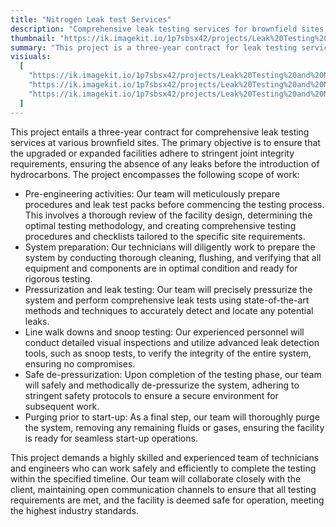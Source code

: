 ```yaml
---
title: "Nitrogen Leak test Services"
description: "Comprehensive leak testing services for brownfield sites. Three-year contract ensuring upgraded facilities meet integrity requirements before hydrocarbon introduction. Extensive pre-engineering, system preparation, pressurization, leak detection, and safe de-pressurization by experienced team."
thumbnail: "https://ik.imagekit.io/1p7sbsx42/projects/Leak%20Testing%20and%20Nitrogen%20Purging/2.webp?tr=w-800,h-1200?updatedAt=1714376651868"
summary: "This project is a three-year contract for leak testing services at brownfield sites ensures upgraded facilities meet joint integrity requirements before hydrocarbon introduction. Scope: pre-engineering, system preparation, pressurization, leak testing, line walk downs, snoop testing, safe de-pressurization, and purging. Skilled team ensures timely completion, collaborating closely with client for safety and standards adherence."
visiuals:
  [
    "https://ik.imagekit.io/1p7sbsx42/projects/Leak%20Testing%20and%20Nitrogen%20Purging/2.webp?tr=w-800,h-1200?updatedAt=1714376651868",
    "https://ik.imagekit.io/1p7sbsx42/projects/Leak%20Testing%20and%20Nitrogen%20Purging/4.webp?tr=w-800,h-1200?updatedAt=1714376651312",
    "https://ik.imagekit.io/1p7sbsx42/projects/Leak%20Testing%20and%20Nitrogen%20Purging/Nitrogen%20(1).jpg?tr=w-800,h-1200?updatedAt=1715270799490",
  ]
---
```


This project entails a three-year contract for comprehensive leak testing services at various brownfield sites. The primary objective is to ensure that the upgraded or expanded facilities adhere to stringent joint integrity requirements, ensuring the absence of any leaks before the introduction of hydrocarbons. The project encompasses the following scope of work:

- Pre-engineering activities: Our team will meticulously prepare procedures and leak test packs before commencing the testing process. This involves a thorough review of the facility design, determining the optimal testing methodology, and creating comprehensive testing procedures and checklists tailored to the specific site requirements.
- System preparation: Our technicians will diligently work to prepare the system by conducting thorough cleaning, flushing, and verifying that all equipment and components are in optimal condition and ready for rigorous testing.
- Pressurization and leak testing: Our team will precisely pressurize the system and perform comprehensive leak tests using state-of-the-art methods and techniques to accurately detect and locate any potential leaks.
- Line walk downs and snoop testing: Our experienced personnel will conduct detailed visual inspections and utilize advanced leak detection tools, such as snoop tests, to verify the integrity of the entire system, ensuring no compromises.
- Safe de-pressurization: Upon completion of the testing phase, our team will safely and methodically de-pressurize the system, adhering to stringent safety protocols to ensure a secure environment for subsequent work.
- Purging prior to start-up: As a final step, our team will thoroughly purge the system, removing any remaining fluids or gases, ensuring the facility is ready for seamless start-up operations.

This project demands a highly skilled and experienced team of technicians and engineers who can work safely and efficiently to complete the testing within the specified timeline. Our team will collaborate closely with the client, maintaining open communication channels to ensure that all testing requirements are met, and the facility is deemed safe for operation, meeting the highest industry standards.

